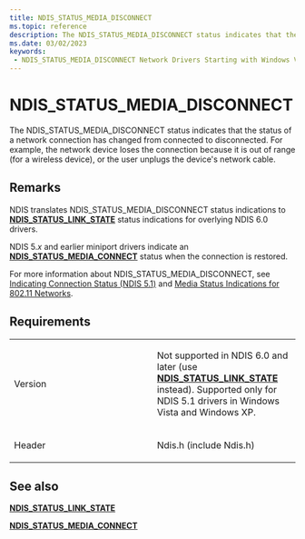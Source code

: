 ```yaml
---
title: NDIS_STATUS_MEDIA_DISCONNECT
ms.topic: reference
description: The NDIS_STATUS_MEDIA_DISCONNECT status indicates that the status of a network connection has changed from connected to disconnected.
ms.date: 03/02/2023
keywords:
 - NDIS_STATUS_MEDIA_DISCONNECT Network Drivers Starting with Windows Vista
---
```


# NDIS\_STATUS\_MEDIA\_DISCONNECT


The NDIS\_STATUS\_MEDIA\_DISCONNECT status indicates that the status of a network connection has changed from connected to disconnected. For example, the network device loses the connection because it is out of range (for a wireless device), or the user unplugs the device's network cable.

## Remarks

NDIS translates NDIS\_STATUS\_MEDIA\_DISCONNECT status indications to [**NDIS\_STATUS\_LINK\_STATE**](ndis-status-link-state.md) status indications for overlying NDIS 6.0 drivers.

NDIS 5.*x* and earlier miniport drivers indicate an [**NDIS\_STATUS\_MEDIA\_CONNECT**](ndis-status-media-connect.md) status when the connection is restored.

For more information about NDIS\_STATUS\_MEDIA\_DISCONNECT, see [Indicating Connection Status (NDIS 5.1)](/previous-versions/windows/hardware/network/ff546856(v=vs.85)) and [Media Status Indications for 802.11 Networks](/previous-versions/windows/hardware/network/ff549301(v=vs.85)).

## Requirements

<table>
<colgroup>
<col width="50%" />
<col width="50%" />
</colgroup>
<tbody>
<tr class="odd">
<td><p>Version</p></td>
<td><p>Not supported in NDIS 6.0 and later (use <a href="ndis-status-link-state.md" data-raw-source="[&lt;strong&gt;NDIS_STATUS_LINK_STATE&lt;/strong&gt;](ndis-status-link-state.md)"><strong>NDIS_STATUS_LINK_STATE</strong></a> instead). Supported only for NDIS 5.1 drivers in Windows Vista and Windows XP.</p></td>
</tr>
<tr class="even">
<td><p>Header</p></td>
<td>Ndis.h (include Ndis.h)</td>
</tr>
</tbody>
</table>

## See also


[**NDIS\_STATUS\_LINK\_STATE**](ndis-status-link-state.md)

[**NDIS\_STATUS\_MEDIA\_CONNECT**](ndis-status-media-connect.md)

 

